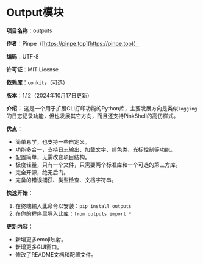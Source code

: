 # Output模块

**项目名称**：outputs

**作者**：Pinpe（[https://pinpe.top](https://pinpe.top)）

**编码**：UTF-8

**许可证**：MIT License

**依赖库**：`conkits`（可选）

**版本**：1.12（2024年10月17日更新）

**介绍：**
这是一个用于扩展CLI打印功能的Python库，主要发展方向是类似`logging`的日志记录功能，但也发展其它方向，而且还支持PinkShell的高仿样式。

**优点：**
- 简单易学，也支持一些自定义。
- 功能多合一，支持日志输出、加载文字、颜色类、光标控制等功能。
- 配置简单，无需改变项目结构。
- 极度轻量，只有一个文件，只需要两个标准库和一个可选的第三方库。
- 完全开源，绝无后门。
- 完备的错误捕获、类型检查、文档字符串。

**快速开始：**
1. 在终端输入此命令以安装：`pip install outputs`
2. 在你的程序里导入此库：`from outputs import *`

**更新内容：**
- 新增更多emoji映射。
- 新增更多GUI窗口。
- 修改了README文档和配置文件。